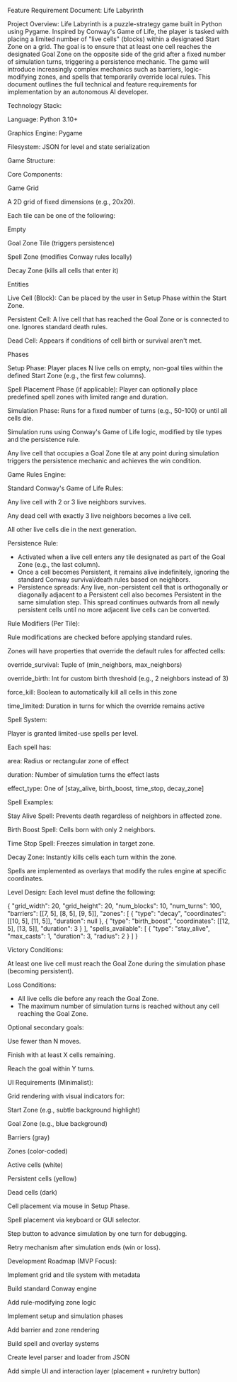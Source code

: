 Feature Requirement Document: Life Labyrinth

Project Overview:
Life Labyrinth is a puzzle-strategy game built in Python using Pygame. Inspired by Conway's Game of Life, the player is tasked with placing a limited number of "live cells" (blocks) within a designated Start Zone on a grid. The goal is to ensure that at least one cell reaches the designated Goal Zone on the opposite side of the grid after a fixed number of simulation turns, triggering a persistence mechanic. The game will introduce increasingly complex mechanics such as barriers, logic-modifying zones, and spells that temporarily override local rules. This document outlines the full technical and feature requirements for implementation by an autonomous AI developer.

Technology Stack:

Language: Python 3.10+

Graphics Engine: Pygame

Filesystem: JSON for level and state serialization

Game Structure:

Core Components:

Game Grid

A 2D grid of fixed dimensions (e.g., 20x20).

Each tile can be one of the following:

Empty

Goal Zone Tile (triggers persistence)

Spell Zone (modifies Conway rules locally)

Decay Zone (kills all cells that enter it)

Entities

Live Cell (Block): Can be placed by the user in Setup Phase within the Start Zone.

Persistent Cell: A live cell that has reached the Goal Zone or is connected to one. Ignores standard death rules.

Dead Cell: Appears if conditions of cell birth or survival aren't met.

Phases

Setup Phase: Player places N live cells on empty, non-goal tiles within the defined Start Zone (e.g., the first few columns).

Spell Placement Phase (if applicable): Player can optionally place predefined spell zones with limited range and duration.

Simulation Phase: Runs for a fixed number of turns (e.g., 50-100) or until all cells die.

Simulation runs using Conway's Game of Life logic, modified by tile types and the persistence rule.

Any live cell that occupies a Goal Zone tile at any point during simulation triggers the persistence mechanic and achieves the win condition.

Game Rules Engine:

Standard Conway's Game of Life Rules:

Any live cell with 2 or 3 live neighbors survives.

Any dead cell with exactly 3 live neighbors becomes a live cell.

All other live cells die in the next generation.

Persistence Rule:
  - Activated when a live cell enters any tile designated as part of the Goal Zone (e.g., the last column).
  - Once a cell becomes Persistent, it remains alive indefinitely, ignoring the standard Conway survival/death rules based on neighbors.
  - Persistence spreads: Any live, non-persistent cell that is orthogonally or diagonally adjacent to a Persistent cell also becomes Persistent in the same simulation step. This spread continues outwards from all newly persistent cells until no more adjacent live cells can be converted.

Rule Modifiers (Per Tile):

Rule modifications are checked before applying standard rules.

Zones will have properties that override the default rules for affected cells:

override_survival: Tuple of (min_neighbors, max_neighbors)

override_birth: Int for custom birth threshold (e.g., 2 neighbors instead of 3)

force_kill: Boolean to automatically kill all cells in this zone

time_limited: Duration in turns for which the override remains active

Spell System:

Player is granted limited-use spells per level.

Each spell has:

area: Radius or rectangular zone of effect

duration: Number of simulation turns the effect lasts

effect_type: One of [stay_alive, birth_boost, time_stop, decay_zone]

Spell Examples:

Stay Alive Spell: Prevents death regardless of neighbors in affected zone.

Birth Boost Spell: Cells born with only 2 neighbors.

Time Stop Spell: Freezes simulation in target zone.

Decay Zone: Instantly kills cells each turn within the zone.

Spells are implemented as overlays that modify the rules engine at specific coordinates.

Level Design:
Each level must define the following:

{
  "grid_width": 20,
  "grid_height": 20,
  "num_blocks": 10,
  "num_turns": 100,
  "barriers": [[7, 5], [8, 5], [9, 5]],
  "zones": [
    {
      "type": "decay",
      "coordinates": [[10, 5], [11, 5]],
      "duration": null
    },
    {
      "type": "birth_boost",
      "coordinates": [[12, 5], [13, 5]],
      "duration": 3
    }
  ],
  "spells_available": [
    {
      "type": "stay_alive",
      "max_casts": 1,
      "duration": 3,
      "radius": 2
    }
  ]
}

Victory Conditions:

At least one live cell must reach the Goal Zone during the simulation phase (becoming persistent).

Loss Conditions:
  - All live cells die before any reach the Goal Zone.
  - The maximum number of simulation turns is reached without any cell reaching the Goal Zone.

Optional secondary goals:

Use fewer than N moves.

Finish with at least X cells remaining.

Reach the goal within Y turns.

UI Requirements (Minimalist):

Grid rendering with visual indicators for:

Start Zone (e.g., subtle background highlight)

Goal Zone (e.g., blue background)

Barriers (gray)

Zones (color-coded)

Active cells (white)

Persistent cells (yellow)

Dead cells (dark)

Cell placement via mouse in Setup Phase.

Spell placement via keyboard or GUI selector.

Step button to advance simulation by one turn for debugging.

Retry mechanism after simulation ends (win or loss).

Development Roadmap (MVP Focus):

Implement grid and tile system with metadata

Build standard Conway engine

Add rule-modifying zone logic

Implement setup and simulation phases

Add barrier and zone rendering

Build spell and overlay systems

Create level parser and loader from JSON

Add simple UI and interaction layer (placement + run/retry button)